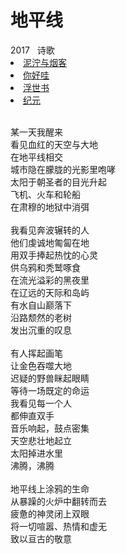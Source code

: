 # 地平线

<nav class="navbar">
  <div class="navbar__inner">
    <div class="navbar__items">
      <span class="badge badge--info">2017</span>&nbsp;&nbsp;
      <span class="badge badge--primary">诗歌</span>
    </div>
    <div class="navbar__items navbar__items--right">
      <li class="pills__item"><a href="/docs/Collection/stuck_in_cloud">泥泞与烟客</a></li>
      <li class="pills__item"><a href="/docs/Collection/how_you_doing">你好哇</a></li>
      <li class="pills__item pills__item--active"><a href="/docs/Collection/ukiyoe">浮世书</a></li>
      <li class="pills__item"><a href="/docs/Collection/anno">纪元</a></li>
    </div>
  </div>
</nav><br />

<div class="card-demo">
  <div class="card">
    <div class="card__body">
      <p>
        某一天我醒来<br />看见血红的天空与大地<br />在地平线相交<br />城市隐在朦胧的光影里咆哮<br />太阳于朝圣者的目光升起<br />飞机、火车和轮船<br />在肃穆的地狱中消弭<br /><br />我看见奔波辗转的人<br />他们虔诚地匍匐在地<br />用双手捧起热忱的心灵<br />供乌鸦和秃鹫啄食<br />在流光溢彩的黑夜里<br />在辽远的天际和岛屿<br />有水自山巅落下<br />沿路颓然的老树<br />发出沉重的叹息<br /><br />有人挥起画笔<br />让金色吞噬大地<br />迟疑的野兽眯起眼睛<br />等待一场既定的命运<br />我看见每一个人<br />都伸直双手<br />音乐响起，鼓点密集<br />天空悲壮地起立<br />太阳掉进水里<br />沸腾，沸腾<br /><br />地平线上涂鸦的生命<br />从暴躁的火炉中翻转而去<br />疲惫的神灵闭上双眼<br />将一切喧嚣、热情和虚无<br />致以亘古的敬意
      </p>
    </div>
  </div>
</div><br />